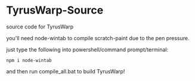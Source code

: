 # TyrusWarp-Source
source code for TyrusWarp

you'll need node-wintab to compile scratch-paint due to the pen pressure.

just type the following into powershell/command prompt/terminal:

`npm i node-wintab`

and then run compile_all.bat to build TyrusWarp!
